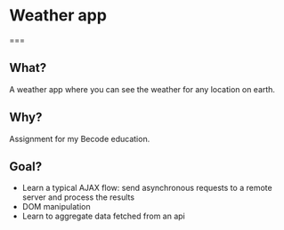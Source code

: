 # Weather app
===
## What?
A weather app where you can see the weather for any location on earth.

## Why?
Assignment for my Becode education. 

## Goal?
- Learn a typical AJAX flow: send asynchronous requests to a remote server and process the results
- DOM manipulation
- Learn to aggregate data fetched from an api